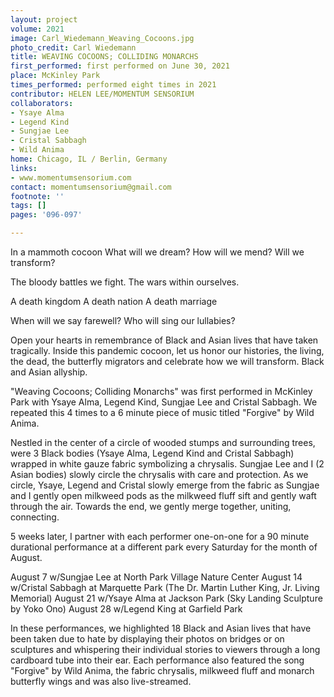 ```yaml
---
layout: project
volume: 2021
image: Carl_Wiedemann_Weaving_Cocoons.jpg
photo_credit: Carl Wiedemann
title: WEAVING COCOONS; COLLIDING MONARCHS
first_performed: first performed on June 30, 2021
place: McKinley Park
times_performed: performed eight times in 2021
contributor: HELEN LEE/MOMENTUM SENSORIUM
collaborators:
- Ysaye Alma
- Legend Kind
- Sungjae Lee
- Cristal Sabbagh
- Wild Anima
home: Chicago, IL / Berlin, Germany
links:
- www.momentumsensorium.com
contact: momentumsensorium@gmail.com
footnote: ''
tags: []
pages: '096-097'

---
```


In a mammoth cocoon
What will we dream? 
How will we mend? 
Will we transform?

The bloody battles we fight. 
The wars within ourselves. 

A death kingdom
A death nation
A death marriage

When will we say farewell? 
Who will sing our lullabies?

Open your hearts in remembrance of Black and Asian lives that have taken tragically. Inside this pandemic cocoon, let us honor our histories, the living, the dead, the butterfly migrators and celebrate how we will transform. Black and Asian allyship.

"Weaving Cocoons; Colliding Monarchs" was first performed in McKinley Park with Ysaye Alma, Legend Kind, Sungjae Lee and Cristal Sabbagh. We repeated this 4 times to a 6 minute piece of music titled "Forgive" by Wild Anima. 

Nestled in the center of a circle of wooded stumps and surrounding trees, were 3 
Black bodies (Ysaye Alma, Legend Kind and Cristal Sabbagh) wrapped in white gauze fabric symbolizing a chrysalis. Sungjae Lee and I (2 Asian bodies) slowly circle the chrysalis with care and protection. As we circle, Ysaye, Legend and Cristal slowly emerge from the fabric as Sungjae and I gently open milkweed pods as the milkweed fluff sift and gently waft through the air. Towards the end, we gently merge together, uniting, connecting. 

5 weeks later, I partner with each performer one-on-one for a 90 minute durational performance at a different park every Saturday for the month of August.

August 7 w/Sungjae Lee at North Park Village Nature Center
August 14 w/Cristal Sabbagh at Marquette Park (The Dr. Martin Luther King, Jr. Living Memorial)
August 21 w/Ysaye Alma at Jackson Park (Sky Landing Sculpture by Yoko Ono)
August 28 w/Legend King at Garfield Park 

In these performances, we highlighted 18 Black and Asian lives that have been taken due to hate by displaying their photos on bridges or on sculptures and whispering their individual stories to viewers through a long cardboard tube into their ear. Each performance also featured the song "Forgive" by Wild Anima, the fabric chrysalis, milkweed fluff and monarch butterfly wings and was also live-streamed.
